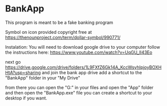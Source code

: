 # BankApp
This program is meant to be a fake banking program

Symbol on icon provided copyright free at https://thenounproject.com/term/dollar-symbol/990771/

Instalation:
You will need to download google drive to your computer
follow the instructions here: https://www.youtube.com/watch?v=UqGU_Il43Eo

next go https://drive.google.com/drive/folders/1L9FXfZ6Gk14A_KccWsyhIpjoyBOXHHtA?usp=sharing and join the bank app drive 
add a shortcut to the "BankApp" folder in your "My Drive"

from there you can open the "G:" in your files and open the "App" folder and then open the "BankApp.exe" file
you can create a shortcut to your desktop if you want.
